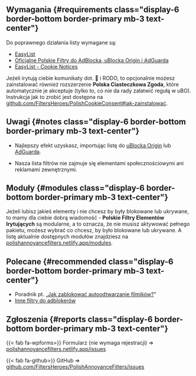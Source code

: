 ---
---
## Wymagania {#requirements class="display-6 border-bottom border-primary mb-3 text-center"}
Do poprawnego działania listy wymagane są:

* [EasyList](abp:subscribe?location=https%3A%2F%2Feasylist.to%2Feasylist%2Feasylist.txt&title=EasyList)
* [Oficjalne Polskie Filtry do AdBlocka, uBlocka Origin i AdGuarda](abp:subscribe?location=https%3A%2F%2Fraw.githubusercontent.com%2FMajkiIT%2Fpolish-ads-filter%2Fmaster%2Fpolish-adblock-filters%2Fadblock.txt&title=Oficjalne%20Polskie%20Filtry%20do%20AdBlocka%2C%20uBlocka%20i%20AdGuarda)
* [EasyList - Cookie Notices](abp:subscribe?location=https%3A%2F%2Fsecure.fanboy.co.nz%2Ffanboy-cookiemonster.txt&amp;title=EasyList%20-%20Cookie%20Notices)

Jeżeli irytują ciebie komunikaty dot. :cookie: i RODO, to opcjonalnie możesz zainstalować również rozszerzenie **Polska Ciasteczkowa Zgoda**, które automatycznie je akceptuje (tylko to, co nie da rady załatwić regułą w uBO). Instrukcja jak to zrobić jest dostępna na [github.com/FiltersHeroes/PolishCookieConsent#jak-zainstalować](https://github.com/FiltersHeroes/PolishCookieConsent#jak-zainstalowa%C4%87).

## Uwagi {#notes class="display-6 border-bottom border-primary mb-3 text-center"}
* Najlepszy efekt uzyskasz, importując listę do [uBlocka Origin](https://github.com/gorhill/uBlock/releases) lub [AdGuarda](https://github.com/AdguardTeam/AdguardBrowserExtension#installation).

* Nasza lista filtrów nie zajmuje się elementami społecznościowymi ani reklamami zewnętrznymi.

## Moduły {#modules class="display-6 border-bottom border-primary mb-3 text-center"}
Jeżeli lubisz jakieś elementy i nie chcesz by były blokowane lub ukrywane, to mamy dla ciebie dobrą wiadomość - **Polskie Filtry Elementów Irytujących** są modularne, a to oznacza, że nie musisz aktywować pełnego pakietu, możesz wybrać co chcesz, by było blokowane lub ukrywane. A listę aktualnie dostępnych modułów znajdziesz na [polishannoyancefilters.netlify.app/modules](/modules/).

## Polecane {#recommended class="display-6 border-bottom border-primary mb-3 text-center"}
* Poradnik pt. „[Jak zablokować autoodtwarzanie filmików?](https://github.com/FiltersHeroes/PolishAnnoyanceFilters/wiki/Jak-zablokowa%C4%87-autoodtwarzanie-filmik%C3%B3w%3F)"
* [Inne filtry do adblokerów](https://majkiit.github.io/polish-ads-filter/)

## Zgłoszenia {#reports class="display-6 border-bottom border-primary mb-3 text-center"}

{{< fab fa-wpforms>}} Formularz (nie wymaga rejestracji) => [polishannoyancefilters.netlify.app/issues](/issues/)

{{< fab fa-github>}} GitHub => [github.com/FiltersHeroes/PolishAnnoyanceFilters/issues](https://github.com/FiltersHeroes/PolishAnnoyanceFilters/issues) 
